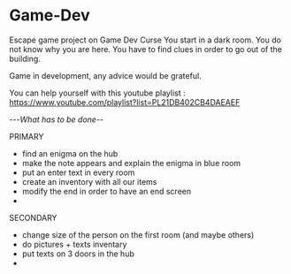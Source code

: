 # Game-Dev
Escape game project on Game Dev Curse
You start in a dark room. You do not know why you are here. You have to find clues in order to go out of the building.

Game in development, any advice would be grateful.

You can help yourself with this youtube playlist :
 https://www.youtube.com/playlist?list=PL21DB402CB4DAEAEF

---*What has to be done*--

PRIMARY
- find an enigma on the hub
- make the note appears and explain the enigma in blue room
- put an enter text in every room
- create an inventory with all our items
- modify the end in order to have an end screen
- 
SECONDARY
- change size of the person on the first room (and maybe others)
- do pictures + texts inventary
- put texts on 3 doors in the hub
- 